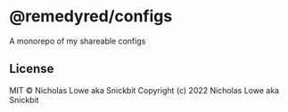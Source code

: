 # @remedyred/configs

A monorepo of my shareable configs

## License

MIT © Nicholas Lowe aka Snickbit
Copyright (c) 2022 Nicholas Lowe aka Snickbit
